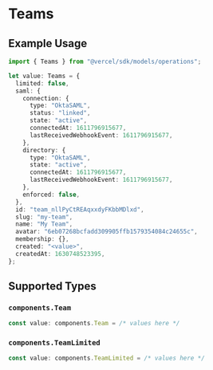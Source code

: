 # Teams

## Example Usage

```typescript
import { Teams } from "@vercel/sdk/models/operations";

let value: Teams = {
  limited: false,
  saml: {
    connection: {
      type: "OktaSAML",
      status: "linked",
      state: "active",
      connectedAt: 1611796915677,
      lastReceivedWebhookEvent: 1611796915677,
    },
    directory: {
      type: "OktaSAML",
      state: "active",
      connectedAt: 1611796915677,
      lastReceivedWebhookEvent: 1611796915677,
    },
    enforced: false,
  },
  id: "team_nllPyCtREAqxxdyFKbbMDlxd",
  slug: "my-team",
  name: "My Team",
  avatar: "6eb07268bcfadd309905ffb1579354084c24655c",
  membership: {},
  created: "<value>",
  createdAt: 1630748523395,
};
```

## Supported Types

### `components.Team`

```typescript
const value: components.Team = /* values here */
```

### `components.TeamLimited`

```typescript
const value: components.TeamLimited = /* values here */
```

